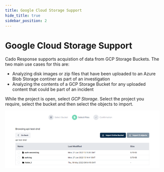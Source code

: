 ```yaml
---
title: Google Cloud Storage Support
hide_title: true
sidebar_position: 2
---
```

# Google Cloud Storage Support

Cado Response supports acquistion of data from GCP Storage Buckets. The two main use cases for this are:

* Analyzing disk images or zip files that have been uploaded to an Azure Blob Storage continer as part of an investigation
* Analyzing the contents of a GCP Storage Bucket for any uploaded content that could be part of an incident

While the project is open, select *GCP Storage*. Select the project you require, select the bucket and then select the objects to import. 

![Import GCP Storage](/img/google-cloud-storage.png)